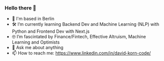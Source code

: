 ### Hello there 🫶

- 📍 I'm based in Berlin
- 🛠 I’m currently learning Backend Dev and Machine Learning (NLP) with Python and Frontend Dev with Next.js
- 🤓 I’m fascintated by Finance/Fintech, Effective Altruism, Machine Learning and Optimists
- 💬 Ask me about anything 
- 📫 How to reach me: https://www.linkedin.com/in/david-korn-code/



